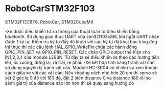# RobotCarSTM32F103
STM32F13C8T6, RobotCar, STM32CubeMX

-Xe được điều khiển từ xa thông qua thuật toán tự điều khiển bằng bluetooth. Sử dung giao thức UART của stm32f103c8t6, khi ngắt UART nhận được 1 ký tự. Kiểm tra ký tự đấy đã khớp với các ký tự đã khai báo tưng ứng thì thực thi các câu lệnh HAL_GPIO_WritePin chứa các hành động 
GPIO_PIN_SET và GPIO_PIN_RESET. Các chân GPIO output thể hiện cho IN1,2,3,4 của module L298N. Từ đây ta sẽ điều khiển xe theo các hướng tiến lên, lùi xuống, dừng lại, rẽ trái, rẽ phải.
-Xe kết hợp tính năng tránh vật cản sử dụng nguyên lý tránh vật cản. Module HC-SR04 có nhiệm vụ xem khoản cách giữa xe với các vật cản. Nếu khoảng cách nhỏ hơn 20 cm thì servo sẽ xét 2 góc là 0 độ với 180 độ, đặt 2 biến distance 0 và distance 180 rồi so sánh giá trị của distance nào lớn hơn thì sẽ quay sang hướng đó
